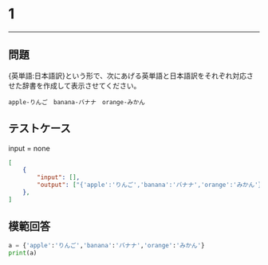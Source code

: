# 1

---
## 問題

{英単語:日本語訳}という形で、次にあげる英単語と日本語訳をそれぞれ対応させた辞書を作成して表示させてください。

`apple-りんご　banana-バナナ　orange-みかん` 

## テストケース
input = none
```json
[
	{
		"input": [],
		"output": ["{'apple':'りんご','banana':'バナナ','orange':'みかん'}"]
  	},
]
```

## 模範回答
```python
a = {'apple':'りんご','banana':'バナナ','orange':'みかん'}
print(a)
```